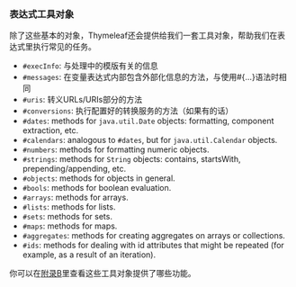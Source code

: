 ### 表达式工具对象

除了这些基本的对象，Thymeleaf还会提供给我们一套工具对象，帮助我们在表达式里执行常见的任务。

- `#execInfo`: 与处理中的模版有关的信息
- `#messages`: 在变量表达式内部包含外部化信息的方法，与使用#{…}语法时相同
- `#uris`: 转义URLs/URIs部分的方法
- `#conversions`: 执行配置好的转换服务的方法（如果有的话）
- `#dates`: methods for `java.util.Date` objects: formatting, component extraction, etc.
- `#calendars`: analogous to `#dates`, but for `java.util.Calendar` objects.
- `#numbers`: methods for formatting numeric objects.
- `#strings`: methods for `String` objects: contains, startsWith, prepending/appending, etc.
- `#objects`: methods for objects in general.
- `#bools`: methods for boolean evaluation.
- `#arrays`: methods for arrays.
- `#lists`: methods for lists.
- `#sets`: methods for sets.
- `#maps`: methods for maps.
- `#aggregates`: methods for creating aggregates on arrays or collections.
- `#ids`: methods for dealing with id attributes that might be repeated (for example, as a result of an iteration).

你可以在[附录B](http://www.thymeleaf.org/doc/tutorials/3.0/usingthymeleaf.html#appendix-b-expression-utility-objects)里查看这些工具对象提供了哪些功能。